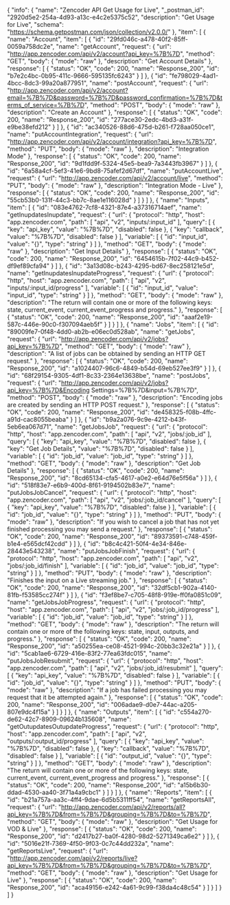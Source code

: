 {
  "info": {
    "name": "Zencoder API Get Usage for Live",
    "_postman_id": "2920d5e2-254a-4d93-a13c-e4c2e5375c52",
    "description": "Get Usage for Live",
    "schema": "https://schema.getpostman.com/json/collection/v2.0.0/"
  },
  "item": [
    {
      "name": "Account",
      "item": [
        {
          "id": "29fd046c-a478-40f2-85ff-0059a758dc2e",
          "name": "getAccount",
          "request": {
            "url": "http://app.zencoder.com/api/v2/account?api_key=%7B%7D",
            "method": "GET",
            "body": {
              "mode": "raw"
            },
            "description": "Get Account Details"
          },
          "response": [
            {
              "status": "OK",
              "code": 200,
              "name": "Response_200",
              "id": "b7e2c4bc-0b95-411c-9666-595135fc6243"
            }
          ]
        },
        {
          "id": "fe798029-4ad1-4bcc-8dc3-99a20a877951",
          "name": "postAccount",
          "request": {
            "url": "http://app.zencoder.com/api/v2/account?email=%7B%7D&password=%7B%7D&password_confirmation=%7B%7D&terms_of_service=%7B%7D",
            "method": "POST",
            "body": {
              "mode": "raw"
            },
            "description": "Create an Account"
          },
          "response": [
            {
              "status": "OK",
              "code": 200,
              "name": "Response_200",
              "id": "277ace30-2edc-4bd3-a31f-e9be38efd212"
            }
          ]
        },
        {
          "id": "ac340526-88d6-475d-b261-f728aa050ce1",
          "name": "putAccountIntegration",
          "request": {
            "url": "http://app.zencoder.com/api/v2/account/integration?api_key=%7B%7D",
            "method": "PUT",
            "body": {
              "mode": "raw"
            },
            "description": "Integration Mode"
          },
          "response": [
            {
              "status": "OK",
              "code": 200,
              "name": "Response_200",
              "id": "9d1fdd9f-5324-45e5-bea9-7a3443fb3967"
            }
          ]
        },
        {
          "id": "6a58a4cf-5ef3-41e6-9bd8-75afef2d67df",
          "name": "putAccountLive",
          "request": {
            "url": "http://app.zencoder.com/api/v2/account/live",
            "method": "PUT",
            "body": {
              "mode": "raw"
            },
            "description": "Integration Mode - Live"
          },
          "response": [
            {
              "status": "OK",
              "code": 200,
              "name": "Response_200",
              "id": "55cb53b0-131f-44c3-bb7c-8ae1e116028d"
            }
          ]
        }
      ]
    },
    {
      "name": "Inputs",
      "item": [
        {
          "id": "083e4762-7cf8-4321-87e4-a37316714aef",
          "name": "getInupdatesInupdate",
          "request": {
            "url": {
              "protocol": "http",
              "host": "app.zencoder.com",
              "path": [
                "api",
                "v2",
                "inputs/:input_id"
              ],
              "query": [
                {
                  "key": "api_key",
                  "value": "%7B%7D",
                  "disabled": false
                },
                {
                  "key": "callback",
                  "value": "%7B%7D",
                  "disabled": false
                }
              ],
              "variable": [
                {
                  "id": "input_id",
                  "value": "{}",
                  "type": "string"
                }
              ]
            },
            "method": "GET",
            "body": {
              "mode": "raw"
            },
            "description": "Get Input Details"
          },
          "response": [
            {
              "status": "OK",
              "code": 200,
              "name": "Response_200",
              "id": "6454615b-7f02-44c9-b452-df9ef89cfa94"
            }
          ]
        },
        {
          "id": "3a13d08c-b243-4295-bd67-8ec258121e5d",
          "name": "getInupdatesInupdateProgress",
          "request": {
            "url": {
              "protocol": "http",
              "host": "app.zencoder.com",
              "path": [
                "api",
                "v2",
                "inputs/:input_id/progress"
              ],
              "variable": [
                {
                  "id": "input_id",
                  "value": "input_id",
                  "type": "string"
                }
              ]
            },
            "method": "GET",
            "body": {
              "mode": "raw"
            },
            "description": "The return will contain one or more of the following keys: state, current_event, current_event_progress and progress."
          },
          "response": [
            {
              "status": "OK",
              "code": 200,
              "name": "Response_200",
              "id": "aaaf2e19-587c-446e-90c0-f307094aeb5f"
            }
          ]
        }
      ]
    },
    {
      "name": "Jobs",
      "item": [
        {
          "id": "89009fe7-0f48-4dd0-ab2b-e06ec0d528ab",
          "name": "getJobs",
          "request": {
            "url": "http://app.zencoder.com/api/v2/jobs?api_key=%7B%7D",
            "method": "GET",
            "body": {
              "mode": "raw"
            },
            "description": "A list of jobs can be obtained by sending an HTTP GET request."
          },
          "response": [
            {
              "status": "OK",
              "code": 200,
              "name": "Response_200",
              "id": "a1024407-96c6-4849-b54d-69eb527ee3f9"
            }
          ]
        },
        {
          "id": "68f29154-9305-4df1-8c33-2364e13638be",
          "name": "postJobs",
          "request": {
            "url": "http://app.zencoder.com/api/v2/jobs?api_key=%7B%7D&Encoding Settings=%7B%7D&input=%7B%7D",
            "method": "POST",
            "body": {
              "mode": "raw"
            },
            "description": "Encoding jobs are created by sending an HTTP POST request."
          },
          "response": [
            {
              "status": "OK",
              "code": 200,
              "name": "Response_200",
              "id": "de458325-f08b-4ffc-a91d-cac8055beaba"
            }
          ]
        },
        {
          "id": "b9a2a076-9c9e-4212-b43f-5eb6ea067d71",
          "name": "getJobsJob",
          "request": {
            "url": {
              "protocol": "http",
              "host": "app.zencoder.com",
              "path": [
                "api",
                "v2",
                "jobs/:job_id"
              ],
              "query": [
                {
                  "key": "api_key",
                  "value": "%7B%7D",
                  "disabled": false
                },
                {
                  "key": "Get Job Details",
                  "value": "%7B%7D",
                  "disabled": false
                }
              ],
              "variable": [
                {
                  "id": "job_id",
                  "value": "job_id",
                  "type": "string"
                }
              ]
            },
            "method": "GET",
            "body": {
              "mode": "raw"
            },
            "description": "Get Job Details"
          },
          "response": [
            {
              "status": "OK",
              "code": 200,
              "name": "Response_200",
              "id": "8cd65134-cfa5-4617-a0e2-e64d76e5f56a"
            }
          ]
        },
        {
          "id": "518f83e7-e6b9-400d-8f61-9194502b83e7",
          "name": "putJobsJobCancel",
          "request": {
            "url": {
              "protocol": "http",
              "host": "app.zencoder.com",
              "path": [
                "api",
                "v2",
                "jobs/:job_id/cancel"
              ],
              "query": [
                {
                  "key": "api_key",
                  "value": "%7B%7D",
                  "disabled": false
                }
              ],
              "variable": [
                {
                  "id": "job_id",
                  "value": "{}",
                  "type": "string"
                }
              ]
            },
            "method": "PUT",
            "body": {
              "mode": "raw"
            },
            "description": "If you wish to cancel a job that has not yet finished processing you may send a request."
          },
          "response": [
            {
              "status": "OK",
              "code": 200,
              "name": "Response_200",
              "id": "89373591-c748-459f-b1e4-e565dcf42cdd"
            }
          ]
        },
        {
          "id": "b8c4c421-50f4-4e34-846e-28443e543238",
          "name": "putJobsJobFinish",
          "request": {
            "url": {
              "protocol": "http",
              "host": "app.zencoder.com",
              "path": [
                "api",
                "v2",
                "jobs/:job_id/finish"
              ],
              "variable": [
                {
                  "id": "job_id",
                  "value": "job_id",
                  "type": "string"
                }
              ]
            },
            "method": "PUT",
            "body": {
              "mode": "raw"
            },
            "description": "Finishes the input on a Live streaming job."
          },
          "response": [
            {
              "status": "OK",
              "code": 200,
              "name": "Response_200",
              "id": "32df5cb1-902a-4140-81fb-f53585cc274f"
            }
          ]
        },
        {
          "id": "f3ef8be7-c705-48f8-919e-ff0fa0851c09",
          "name": "getJobsJobProgress",
          "request": {
            "url": {
              "protocol": "http",
              "host": "app.zencoder.com",
              "path": [
                "api",
                "v2",
                "jobs/:job_id/progress"
              ],
              "variable": [
                {
                  "id": "job_id",
                  "value": "job_id",
                  "type": "string"
                }
              ]
            },
            "method": "GET",
            "body": {
              "mode": "raw"
            },
            "description": "The return will contain one or more of the following keys: state, input, outputs, and progress."
          },
          "response": [
            {
              "status": "OK",
              "code": 200,
              "name": "Response_200",
              "id": "a50255ea-ce08-4521-994c-20bb3c32e21a"
            }
          ]
        },
        {
          "id": "5cab1ae6-6729-416e-83f2-77ea63fdc015",
          "name": "putJobsJobResubmit",
          "request": {
            "url": {
              "protocol": "http",
              "host": "app.zencoder.com",
              "path": [
                "api",
                "v2",
                "jobs/:job_id/resubmit"
              ],
              "query": [
                {
                  "key": "api_key",
                  "value": "%7B%7D",
                  "disabled": false
                }
              ],
              "variable": [
                {
                  "id": "job_id",
                  "value": "{}",
                  "type": "string"
                }
              ]
            },
            "method": "PUT",
            "body": {
              "mode": "raw"
            },
            "description": "If a job has failed processing you may request that it be attempted again."
          },
          "response": [
            {
              "status": "OK",
              "code": 200,
              "name": "Response_200",
              "id": "006adae9-d0e7-44ac-a205-807e9dc4f15a"
            }
          ]
        }
      ]
    },
    {
      "name": "Outputs",
      "item": [
        {
          "id": "c554a270-de62-42c7-8909-09624b135608",
          "name": "getOutupdatesOutupdateProgress",
          "request": {
            "url": {
              "protocol": "http",
              "host": "app.zencoder.com",
              "path": [
                "api",
                "v2",
                "outputs/:output_id/progress"
              ],
              "query": [
                {
                  "key": "api_key",
                  "value": "%7B%7D",
                  "disabled": false
                },
                {
                  "key": "callback",
                  "value": "%7B%7D",
                  "disabled": false
                }
              ],
              "variable": [
                {
                  "id": "output_id",
                  "value": "{}",
                  "type": "string"
                }
              ]
            },
            "method": "GET",
            "body": {
              "mode": "raw"
            },
            "description": "The return will contain one or more of the following keys: state, current_event, current_event_progress and progress."
          },
          "response": [
            {
              "status": "OK",
              "code": 200,
              "name": "Response_200",
              "id": "a15b6b30-ddad-4530-aa40-3f71a4a9cbc1"
            }
          ]
        }
      ]
    },
    {
      "name": "Reports",
      "item": [
        {
          "id": "b21a757a-aa3c-4ff4-9dae-6d5b5311ff54",
          "name": "getReportsAll",
          "request": {
            "url": "http://app.zencoder.com/api/v2/reports/all?api_key=%7B%7D&from=%7B%7D&grouping=%7B%7D&to=%7B%7D",
            "method": "GET",
            "body": {
              "mode": "raw"
            },
            "description": "Get Usage for VOD & Live"
          },
          "response": [
            {
              "status": "OK",
              "code": 200,
              "name": "Response_200",
              "id": "d2417b27-ba0f-4280-98d2-5271349ca6e2"
            }
          ]
        },
        {
          "id": "5016e21f-7369-4f50-9f03-0c7c44dd232a",
          "name": "getReportsLive",
          "request": {
            "url": "http://app.zencoder.com/api/v2/reports/live?api_key=%7B%7D&from=%7B%7D&grouping=%7B%7D&to=%7B%7D",
            "method": "GET",
            "body": {
              "mode": "raw"
            },
            "description": "Get Usage for Live"
          },
          "response": [
            {
              "status": "OK",
              "code": 200,
              "name": "Response_200",
              "id": "aca49156-e242-4a61-9c99-f38da4c48c54"
            }
          ]
        }
      ]
    }
  ]
}